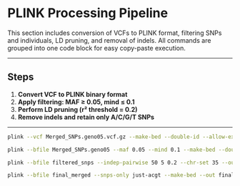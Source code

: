 # PLINK Processing Pipeline

This section includes conversion of VCFs to PLINK format, filtering SNPs and individuals, LD pruning, and removal of indels. All commands are grouped into one code block for easy copy-paste execution.

---

## Steps

1. **Convert VCF to PLINK binary format**  
2. **Apply filtering: MAF ≥ 0.05, mind ≤ 0.1**  
3. **Perform LD pruning (r² threshold = 0.2)**  
4. **Remove indels and retain only A/C/G/T SNPs**

---

```bash
plink --vcf Merged_SNPs.geno05.vcf.gz --make-bed --double-id --allow-extra-chr --chr-set 95 --out Merged_SNPs.geno05

plink --bfile Merged_SNPs.geno05 --maf 0.05 --mind 0.1 --make-bed --double-id --allow-extra-chr --chr-set 95 --out filtered_snps

plink --bfile filtered_snps --indep-pairwise 50 5 0.2 --chr-set 35 --out filtered_snps.pruned

plink --bfile final_merged --snps-only just-acgt --make-bed --out final_merged_noindels --chr-set 40
